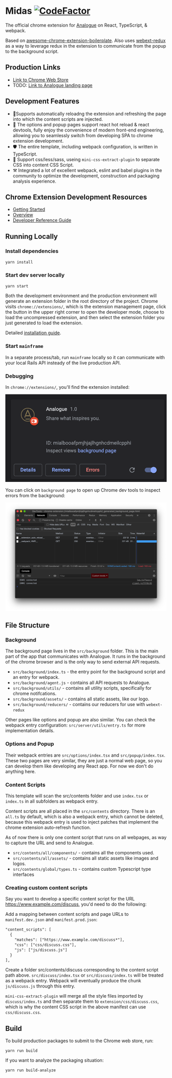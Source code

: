 # Midas [![CodeFactor](https://www.codefactor.io/repository/github/analogue-app/midas/badge)](https://www.codefactor.io/repository/github/analogue-app/midas)
The official chrome extension for [Analogue](https://analogue.app) on React, TypeScript, & webpack.

Based on [awesome-chrome-extension-boilerplate](https://github.com/tjx666/awesome-chrome-extension-boilerplate). Also uses [webext-redux](https://github.com/tshaddix/webext-redux) as a way to leverage redux in the extension to communicate from the popup to the background script.

## Production Links
- [Link to Chrome Web Store](https://chrome.google.com/webstore/detail/mialbooafpmjhjajlhgnhcdmeilcpphi)
- TODO: [Link to Analogue landing page](https://analogue.app/extension)

## Development Features
- 💄Supports automatically reloadng the extension and refreshing the page into which the content scripts are injected.
- 🌴 The options and popup pages support react hot reload & react devtools, fully enjoy the convenience of modern front-end engineering, allowing you to seamlessly switch from developing SPA to chrome extension development.
- 🛡️ The entire template, including webpack configuration, is written in TypeScript.
- 💄 Support css/less/sass, useing `mini-css-extract-plugin` to separate CSS into content CSS Script.
- ⚒️ Integrated a lot of excellent webpack, eslint and babel plugins in the community to optimize the development, construction and packaging analysis experience.

## Chrome Extension Development Resources
- [Getting Started](https://developer.chrome.com/extensions/getstarted)
- [Overview](https://developer.chrome.com/extensions/overview)
- [Developer Reference Guide](https://developer.chrome.com/extensions/devguide)

## Running Locally

### Install dependencies
```
yarn install
```

### Start dev server locally

```
yarn start
```

Both the development environment and the production environment will generate an extension folder in the root directory of the project. Chrome visits `chrome://extensions/`, which is the extension management page, click the button in the upper right corner to open the developer mode, choose to load the uncompressed extension, and then select the extension folder you just generated to load the extension.

Detailed [installation guide](https://webkul.com/blog/how-to-install-the-unpacked-extension-in-chrome/).

### Start `mainframe`
In a separate process/tab, run `mainframe` locally so it can communicate with your local Rails API insteady of the live production API.

### Debugging
In `chrome://extensions/`, you'll find the extension installed:
<p align="center"><a href="chrome://extensions/" target="_blank"><img src="/docs/extension.png" alt="Installed extension" /></a></p>

You can click on `background page` to open up Chrome dev tools to inspect errors from the background:

<p align="center"><a href="chrome://extensions/" target="_blank"><img src="/docs/dev_console.png" alt="Dev console" /></a></p>

## File Structure

### Background
The background page lives in the `src/background` folder. This is the main part of the app that communicates with Analogue. It runs in the background of the chrome browser and is the only way to send external API requests.

- `src/background/index.ts` - the entry point for the background script and an entry for webpack.
- `src/background/agent.js` - contains all API requests to Analogue.
- `src/background/utils/` - contains all utility scripts, specifically for chrome notifcations.
- `src/background/assets/` - contains all static assets, like our logo.
- `src/background/reducers/` - contains our reducers for use with `webext-redux`

Other pages like options and popup are also similar. You can check the webpack entry configuration: `src/server/utils/entry.ts` for more implementation details.

### Options and Popup
Their webpack entries are `src/options/index.tsx` and `src/popup/index.tsx`. These two pages are very similar, they are just a normal web page, so you can develop them like developing any React app. For now we don't do anything here.

### Content Scripts
This template will scan the src/contents folder and use `index.tsx` or `index.ts` in all subfolders as webpack entry.

Content scripts are all placed in the `src/contents` directory. There is an `all.ts` by default, which is also a webpack entry, which cannot be deleted, because this webpack entry is used to inject patches that implement the chrome extension auto-refresh function.

As of now there is only one content script that runs on all webpages, as way to capture the URL and send to Analogue.
- `src/contents/all/components/` - contains all the components used.
- `src/contents/all/assets/` - contains all static assets like images and logos.
- `src/contents/global/types.ts` - contains custom Typescript type interfaces

### Creating custom content scripts
Say you want to develop a specific content script for the URL https://www.example.com/discuss, you'd need to do the following:

Add a mapping between content scripts and page URLs to `manifest.dev.json` and `manifest.prod.json`:

```
"content_scripts": [
  {
    "matches": ["https://www.example.com/discuss*"],
    "css": ["css/discuss.css"],
    "js": ["js/discuss.js"]
  }
],
```

Create a folder src/contents/discuss corresponding to the content script path above. `src/discuss/index.tsx` or `src/discuss/index.ts` will be treated as a webpack entry. Webpack will eventually produce the chunk `js/discuss.js` through this entry.

`mini-css-extract-plugin` will merge all the style files imported by `discuss/index.ts` and then separate them to `extension/css/discuss.css`, which is why the content CSS script in the above manifest can use `css/discuss.css`.

## Build
To build production packages to submit to the Chrome web store, run:

```
yarn run build
```

If you want to analyze the packaging situation:

```
yarn run build-analyze
```
